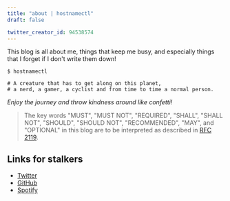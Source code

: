 ```yaml
---
title: "about | hostnamectl"
draft: false

twitter_creator_id: 94538574
---
```


This blog is all about me, things that keep me busy, and especially things that I forget if I don't write them down!  
  
``` shell
$ hostnamectl

# A creature that has to get along on this planet, 
# a nerd, a gamer, a cyclist and from time to time a normal person.  
```

*Enjoy the journey and throw kindness around like confetti!*  
  
> The key words "MUST", "MUST NOT", "REQUIRED", "SHALL", "SHALL
> NOT", "SHOULD", "SHOULD NOT", "RECOMMENDED",  "MAY", and
> "OPTIONAL" in this blog are to be interpreted as described in
> [RFC 2119](https://tools.ietf.org/rfc/rfc2119.txt).

## Links for stalkers

- [Twitter](https://twitter.com/skat)
- [GitHub](https://github.com/iamsilvio)
- [Spotify](https://open.spotify.com/user/skat-)
